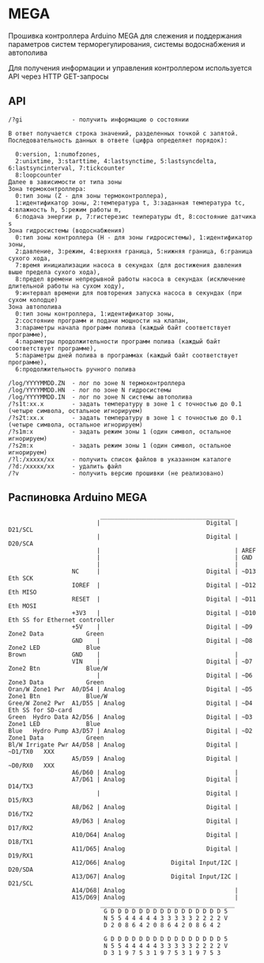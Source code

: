# MEGA

Прошивка контроллера Arduino MEGA для слежения и поддержания параметров систем терморегулирования, системы водоснабжения и автополива

Для получения информации и управления контроллером используется API через HTTP GET-запросы

## API

    
    /?gi              - получить информацию о состоянии
    
    В ответ получается строка значений, разделенных точкой с запятой.
    Последовательность данных в ответе (цифра определяет порядок):
    
      0:version, 1:numofzones,
      2:unixtime, 3:starttime, 4:lastsynctime, 5:lastsyncdelta, 6:lastsyncinterval, 7:tickcounter
      8:loopcounter
    Далее в зависимости от типа зоны
    Зона термоконтроллера:
      0:тип зоны (Z - для зоны термоконтроллера),
      1:идентификатор зоны, 2:температура t, 3:заданная температура tc, 4:влажность h, 5:режим работы m,
      6:подача энергии p, 7:гистерезис теипературы dt, 8:состояние датчика s
    Зона гидросистемы (водоснабжения)
      0:тип зоны контроллера (H - для зоны гидросистемы), 1:идентификатор зоны,
      2:давление, 3:режим, 4:верхняя граница, 5:нижняя граница, 6:граница сухого хода,
      7:время инициализации насоса в секундах (для достижения давления выше предела сухого хода),
      8:предел времени непрерывной работы насоса в секундах (исключение длительной работы на сухом ходу),
      9:интервал времени для повторения запуска насоса в секундах (при сухом колодце)
    Зона автополива
      0:тип зоны контроллера, 1:идентификатор зоны,
      2:состояние программ и подачи мощности на клапан,
      3:параметры начала программ полива (каждый байт соответствует программе),
      4:параметры продолжительности программ полива (каждый байт соответствует программе),
      5:параметры дней полива в программах (каждый байт соответствует программе),
      6:продолжительность ручного полива
    
    /log/YYYYMMDD.ZN  - лог по зоне N термоконтроллера
    /log/YYYYMMDD.HN  - лог по зоне N гидросистемы
    /log/YYYYMMDD.IN  - лог по зоне N системы автополива
    /?s1t:xx.x        - задать температуру в зоне 1 с точностью до 0.1 (четыре символа, остальное игнорируем)
    /?s2t:xx.x        - задать температуру в зоне 1 с точностью до 0.1 (четыре символа, остальное игнорируем)
    /?s1m:x           - задать режим зоны 1 (один символ, остальное игнорируем)
    /?s2m:x           - задать режим зоны 1 (один символ, остальное игнорируем)
    /?l:/xxxxx/xx     - получить список файлов в указанном каталоге
    /?d:/xxxxx/xx     - удалить файл
    /?v               - получить версию прошивки (не реализовано)

## Распиновка Arduino MEGA
    
                              ______________________________________
                             |                              Digital | D21/SCL
                             |                              Digital | D20/SCA
                             |                                      | AREF
                             |                                      | GND
                             |                                      |
                      NC     |                              Digital | ~D13      Eth SCK
                      IOREF  |                              Digital | ~D12      Eth MISO
                      RESET  |                              Digital | ~D11      Eth MOSI
                      +3V3   |                              Digital | ~D10      Eth SS for Ethernet controller
                      +5V    |                              Digital | ~D9       Zone2 Data            Green
                      GND    |                              Digital | ~D8       Zone2 LED             Blue
    Brown             GND    |                                      |
                      VIN    |                              Digital | ~D7       Zone2 Btn             Blue/W
                             |                              Digital | ~D6       Zone3 Data            Green
    Oran/W Zone1 Pwr  A0/D54 | Analog                       Digital | ~D5       Zone1 Btn             Blue/W
    Gree/W Zone2 Pwr  A1/D55 | Analog                       Digital | ~D4       Eth SS for SD-card
    Green  Hydro Data A2/D56 | Analog                       Digital | ~D3       Zone1 LED             Blue
    Blue   Hydro Pump A3/D57 | Analog                       Digital | ~D2       Zone1 Data            Green
    Bl/W Irrigate Pwr A4/D58 | Analog                       Digital | ~D1/TX0   XXX
                      A5/D59 | Analog                       Digital | ~D0/RX0   XXX
                      A6/D60 | Analog                               | 
                      A7/D61 | Analog                       Digital | D14/TX3   
                             |                              Digital | D15/RX3   
                      A8/D62 | Analog                       Digital | D16/TX2
                      A9/D63 | Analog                       Digital | D17/RX2
                      A10/D64| Analog                       Digital | D18/TX1
                      A11/D65| Analog                       Digital | D19/RX1
                      A12/D66| Analog             Digital Input/I2C | D20/SDA
                      A13/D67| Analog             Digital Input/I2C | D21/SCL
                      A14/D68| Analog                               |
                      A15/D69| Analog                               |
                              ______________________________________
                               G D D D D D D D D D D D D D D D D 5 
                               N 5 5 4 4 4 4 4 3 3 3 3 3 2 2 2 2 V
                               D 2 0 8 6 4 2 0 8 6 4 2 0 8 6 4 2
                        
                               G D D D D D D D D D D D D D D D D 5 
                               N 5 5 4 4 4 4 4 3 3 3 3 3 2 2 2 2 V
                               D 3 1 9 7 5 3 1 9 7 5 3 1 9 7 5 3
